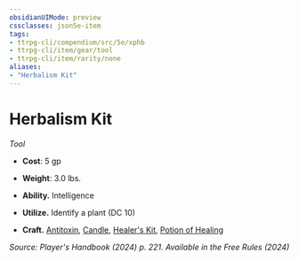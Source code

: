```yaml
---
obsidianUIMode: preview
cssclasses: json5e-item
tags:
- ttrpg-cli/compendium/src/5e/xphb
- ttrpg-cli/item/gear/tool
- ttrpg-cli/item/rarity/none
aliases: 
- "Herbalism Kit"
---
```

# Herbalism Kit
*Tool*  


- **Cost**: 5 gp
- **Weight**: 3.0 lbs.

- **Ability.** Intelligence  
- **Utilize.** Identify a plant (DC 10)  
- **Craft.** [Antitoxin](Misc%20Files/CLI/compendium/items/antitoxin-xphb.md), [Candle](Misc%20Files/CLI/compendium/items/candle-xphb.md), [Healer's Kit](Misc%20Files/CLI/compendium/items/healers-kit-xphb.md), [Potion of Healing](Misc%20Files/CLI/compendium/items/potion-of-healing-xdmg.md)  

*Source: Player's Handbook (2024) p. 221. Available in the Free Rules (2024)*